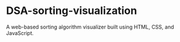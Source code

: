 # DSA-sorting-visualization
A web-based sorting algorithm visualizer built using HTML, CSS, and JavaScript.
